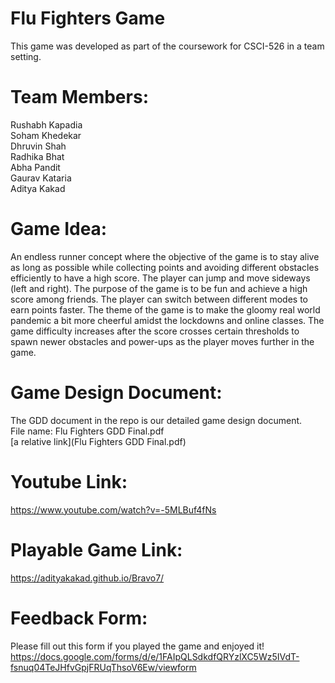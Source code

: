 # Flu Fighters Game
This game was developed as part of the coursework for CSCI-526 in a team setting.

# Team Members:
Rushabh Kapadia  
Soham Khedekar  
Dhruvin Shah  
Radhika Bhat  
Abha Pandit  
Gaurav Kataria  
Aditya Kakad  

# Game Idea:
An endless runner concept where the objective of the game is to stay alive as long as possible while collecting points and avoiding different obstacles efficiently to have a high score. The player can jump and move sideways (left and right). The purpose of the game is to be fun and achieve a high score among friends. The player can switch between different modes to earn points faster. The theme of the game is to make the gloomy real world pandemic a bit more cheerful amidst the lockdowns and online classes. The game difficulty increases after the score crosses certain thresholds to spawn newer obstacles and power-ups as the player moves further in the game.  

# Game Design Document:
The GDD document in the repo is our detailed game design document.  
File name:  Flu Fighters GDD Final.pdf  
[a relative link](Flu Fighters GDD Final.pdf)  

# Youtube Link:
https://www.youtube.com/watch?v=-5MLBuf4fNs  

# Playable Game Link:
https://adityakakad.github.io/Bravo7/  

# Feedback Form:
Please fill out this form if you played the game and enjoyed it!
https://docs.google.com/forms/d/e/1FAIpQLSdkdfQRYzlXC5Wz5IVdT-fsnuq04TeJHfvGpjFRUqThsoV6Ew/viewform